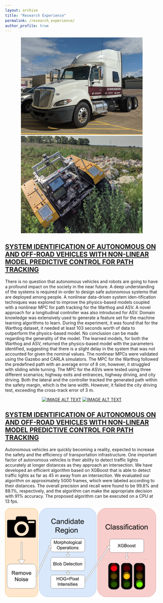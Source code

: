```yaml
---
layout: archive
title: "Research Experience"
permalink: /research_experience/
author_profile: true
---
```


<span style="display:block;text-align:center"><img src = "/images/truck.jpg" width ="400" /> <img src = "/images/ddr.jpg" width ="400" /> </span>

## [SYSTEM IDENTIFICATION OF AUTONOMOUS ON AND OFF-ROAD VEHICLES WITH NON-LINEAR MODEL PREDICTIVE CONTROL FOR PATH TRACKING](/files/KARKOUB-THESIS-2021.pdf)

There is no question that autonomous vehicles and robots are going to have a profound impact on the society in the near future. A deep understanding of the systems is required in-order to design safe autonomous systems that are deployed among people. A nonlinear data-driven system iden-tification techniques was explored to improve the physics-based models coupled with a nonlinear MPC for path tracking for the Warthog and ASV. A novel approach for a longitudinal controller was also introduced for ASV. Domain knowledge was extensively used to generate a feature set for the machine learning algorithms to learn. During the experiment, it was found that for the Warthog dataset, it needed at least 103 seconds worth of data to outperform the physics-based model. No conclusion can be made regarding the generality of the model. The learned models, for both the Warthog and ASV, returned the physics-based model with the parameters identified, suggesting that there is a slight delay in the system that was not accounted for given the nominal values. The nonlinear MPCs were validated using the Gazebo and CARLA simulators. The MPC for the Warthog followed the predefined path with an average error of 8 cm, however, it struggled with sliding while turning. The MPC for the ASVs were tested using three different scenarios; highway exits and entrances, highway driving, and city driving. Both the lateral and the controller tracked the generated path within the safety margin, which is the lane width. However, it failed the city driving test, exceeding the cross-track error of 3 m.

<span style="display:block;text-align:center">[![IMAGE ALT TEXT](http://img.youtube.com/vi/8lQ_X2vMhOo/0.jpg)](http://www.youtube.com/watch?v=8lQ_X2vMhOo "Tesla at Exits Sim") [![IMAGE ALT TEXT](http://img.youtube.com/vi/dORc1rVnBLw/0.jpg)](http://www.youtube.com/watch?v=dORc1rVnBLw "Warthog path following")</span>

## [SYSTEM IDENTIFICATION OF AUTONOMOUS ON AND OFF-ROAD VEHICLES WITH NON-LINEAR MODEL PREDICTIVE CONTROL FOR PATH TRACKING](/files/Efficient_Traffic_Light_Detection_for_Autonomous_Vehicles.pdf)

Autonomous vehicles are quickly becoming a reality, expected to increase the safety and the efficiency of transportation infrastructure. One important factor of autonomous vehicles is their ability to detect traffic lights accurately at longer distances as they approach an intersection. We have developed an efficient algorithm based on XGBoost that is able to detect traffic lights as far as 45 m away from an intersection. We evaluated our algorithm on approximately 5000 frames, which were labeled according to their distances. The overall precision and recall were found to be 99.8% and 88.1%, respectively, and the algorithm can make the appropriate decision with 91% accuracy. The proposed algorithm can be executed on a CPU at 13 fps.

<p align="center">
  <img src="/images/tl_detection_arch.png" width=750>
</p>
